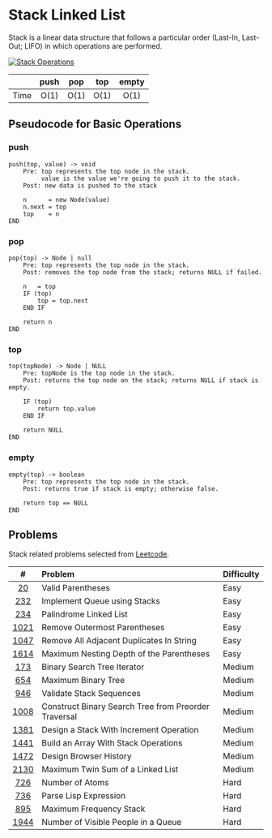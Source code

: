# Stack Linked List

Stack is a linear data structure that follows a particular order (Last-In, Last-Out; LIFO) in which operations are performed.

<a href="https://www.programiz.com/dsa/stack"><img src="https://cdn.programiz.com/sites/tutorial2program/files/stack.png" title="programiz.com" alt="Stack Operations" /></a>

|      | push | pop  | top  | empty |
| :--: | :--: | :--: | :--: | :---: |
| Time | O(1) | O(1) | O(1) | O(1)  |

## Pseudocode for Basic Operations

### push

```text
push(top, value) -> void
    Pre: top represents the top node in the stack.
         value is the value we're going to push it to the stack.
    Post: new data is pushed to the stack

    n      = new Node(value)
    n.next = top
    top    = n
END
```

### pop

```text
pop(top) -> Node | null
    Pre: top represents the top node in the stack.
    Post: removes the top node from the stack; returns NULL if failed.

    n   = top
    IF (top)
        top = top.next
    END IF

    return n
END
```

### top

```text
top(topNode) -> Node | NULL
    Pre: topNode is the top node in the stack.
    Post: returns the top node on the stack; returns NULL if stack is empty.

    IF (top)
        return top.value
    END IF

    return NULL
END
```

### empty

```text
empty(top) -> boolean
    Pre: top represents the top node in the stack.
    Post: returns true if stack is empty; otherwise false.

    return top == NULL
END
```

## Problems

Stack related problems selected from [Leetcode](https://leetcode.com/tag/stack/).

|       #       | Problem                                              | Difficulty |
| :-----------: | :--------------------------------------------------- | :--------- |
|   [20][i20]   | Valid Parentheses                                    | Easy       |
|  [232][i232]  | Implement Queue using Stacks                         | Easy       |
|  [234][i234]  | Palindrome Linked List                               | Easy       |
| [1021][i1021] | Remove Outermost Parentheses                         | Easy       |
| [1047][i1047] | Remove All Adjacent Duplicates In String             | Easy       |
| [1614][i1614] | Maximum Nesting Depth of the Parentheses             | Easy       |
|  [173][i173]  | Binary Search Tree Iterator                          | Medium     |
|  [654][i654]  | Maximum Binary Tree                                  | Medium     |
|  [946][i946]  | Validate Stack Sequences                             | Medium     |
| [1008][i1008] | Construct Binary Search Tree from Preorder Traversal | Medium     |
| [1381][i1381] | Design a Stack With Increment Operation              | Medium     |
| [1441][i1441] | Build an Array With Stack Operations                 | Medium     |
| [1472][i1472] | Design Browser History                               | Medium     |
| [2130][i2130] | Maximum Twin Sum of a Linked List                    | Medium     |
|  [726][i726]  | Number of Atoms                                      | Hard       |
|  [736][i736]  | Parse Lisp Expression                                | Hard       |
|  [895][i895]  | Maximum Frequency Stack                              | Hard       |
| [1944][i1944] | Number of Visible People in a Queue                  | Hard       |

[i20]: https://leetcode.com/problems/valid-parentheses/
[i232]: https://leetcode.com/problems/implement-queue-using-stacks/
[i234]: https://leetcode.com/problems/palindrome-linked-list/
[i1021]: https://leetcode.com/problems/remove-outermost-parentheses/
[i1047]: https://leetcode.com/problems/remove-all-adjacent-duplicates-in-string/
[i1614]: https://leetcode.com/problems/maximum-nesting-depth-of-the-parentheses/
[i173]: https://leetcode.com/problems/binary-search-tree-iterator/
[i654]: https://leetcode.com/problems/maximum-binary-tree/
[i946]: https://leetcode.com/problems/validate-stack-sequences/
[i1008]: https://leetcode.com/problems/construct-binary-search-tree-from-preorder-traversal/
[i1381]: https://leetcode.com/problems/design-a-stack-with-increment-operation/
[i1441]: https://leetcode.com/problems/build-an-array-with-stack-operations/
[i1472]: https://leetcode.com/problems/design-browser-history/
[i2130]: https://leetcode.com/problems/maximum-twin-sum-of-a-linked-list/
[i726]: https://leetcode.com/problems/number-of-atoms/
[i736]: https://leetcode.com/problems/parse-lisp-expression/
[i895]: https://leetcode.com/problems/maximum-frequency-stack/
[i1944]: https://leetcode.com/problems/number-of-visible-people-in-a-queue/
